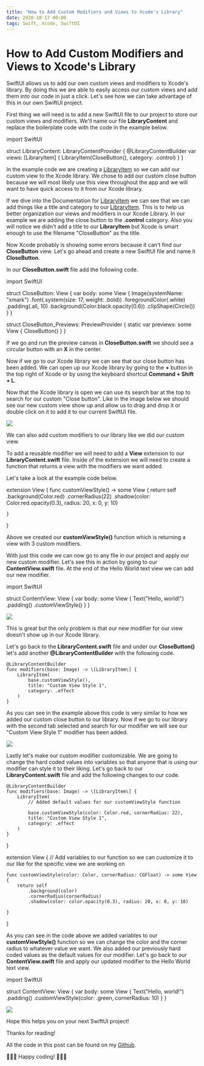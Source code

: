 ```yaml
---
title: "How to Add Custom Modifiers and Views to Xcode's Library"
date: 2020-10-17 00:00
tags: Swift, Xcode, SwiftUI
---
```

# How to Add Custom Modifiers and Views to Xcode's Library

SwiftUI allows us to add our own custom views and modifiers to Xcode's library. By doing this we are able to easily access our custom views and add them into our code in just a click. Let's see how we can take advantage of this in our own SwiftUI project.

First thing we will need is to add a new SwiftUI file to our project to store our custom views and modifiers. We'll name our file **LibraryContent** and replace the boilerplate code with the code in the example below.

import SwiftUI

struct LibraryContent: LibraryContentProvider {
    @LibraryContentBuilder
    var views: \[LibraryItem\] {
        LibraryItem(CloseButton(), category: .control)
    }
}

In the example code we are creating a [LibraryItem](https://developer.apple.com/documentation/developertoolssupport/libraryitem) so we can add our custom view to the Xcode library. We chose to add our custom close button because we will most likely use this view throughout the app and we will want to have quick access to it from our Xcode library.

If we dive into the Documentation for [LibraryItem](https://developer.apple.com/documentation/developertoolssupport/libraryitem) we can see that we can add things like a title and category to our [LibraryItem](https://developer.apple.com/documentation/developertoolssupport/libraryitem). This is to help us better organization our views and modifiers in our Xcode Library. In our example we are adding the close button to the **.control** category. Also you will notice we didn't add a title to our **LibraryItem** but Xcode is smart enough to use the filename "CloseButton" as the title.

Now Xcode probably is showing some errors because it can't find our **CloseButton** view. Let's go ahead and create a new SwiftUI file and name it **CloseButton**.

In our **CloseButton.swift** file add the following code.

import SwiftUI

struct CloseButton: View {
    var body: some View {
        Image(systemName: "xmark")
                    .font(.system(size: 17, weight: .bold))
                    .foregroundColor(.white)
                    .padding(.all, 10)
                    .background(Color.black.opacity(0.6))
                    .clipShape(Circle())
    }
}

struct CloseButton\_Previews: PreviewProvider {
    static var previews: some View {
        CloseButton()
    }
}

If we go and run the preview canvas in **CloseButton.swift** we should see a circular button with an **X** in the center.

Now if we go to our Xcode library we can see that our close button has been added. We can open up our Xcode library by going to the **+** button in the top right of Xcode or by using the keyboard shortcut **Command + Shift + L**.

Now that the Xcode library is open we can use its search bar at the top to search for our custom "Close button". Like in the image below we should see our new custom view show up and allow us to drag and drop it or double click on it to add it to our current SwiftUI file.

![](https://swifttom.com/wp-content/uploads/2020/10/screen-shot-2020-10-13-at-3.39.02-pm.png?w=1024)

We can also add custom modifiers to our library like we did our custom view.

To add a reusable modifier we will need to add a **View** extension to our **LibraryContent.swift** file. Inside of the extension we will need to create a function that returns a view with the modifiers we want added.

Let's take a look at the example code below.

extension View {
    func customViewStyle() -> some View {
        return self
            .background(Color.red)
            .cornerRadius(22)
            .shadow(color: Color.red.opacity(0.3), radius: 20, x: 0, y: 10)

    }
}

Above we created our **customViewStyle()** function which is returning a view with 3 custom modifiers.

With just this code we can now go to any file in our project and apply our new custom modifier. Let's see this in action by going to our **ContentView.swift** file. At the end of the Hello World text view we can add our new modifier.

import SwiftUI

struct ContentView: View {
    var body: some View {
        Text("Hello, world!")
            .padding()
            .customViewStyle()
    }
}

![](https://swifttom.com/wp-content/uploads/2020/10/screen-shot-2020-10-14-at-5.25.26-pm.png?w=503)

This is great but the only problem is that our new modifier for our view doesn't show up in our Xcode library.

Let's go back to the **LibraryContent.swift** file and under our **CloseButton()** let's add another **@LibraryContentBuilder** with the following code.

    @LibraryContentBuilder
    func modifiers(base: Image) -> \[LibraryItem\] {
        LibraryItem(
            base.customViewStyle(),
            title: "Custom View Style 1",
            category: .effect
        )
    }

As you can see in the example above this code is very similar to how we added our custom close button to our library. Now if we go to our library with the second tab selected and search for our modifier we will see our "Custom View Style 1" modifier has been added.

![](https://swifttom.com/wp-content/uploads/2020/10/screen-shot-2020-10-14-at-5.37.05-pm.png?w=1024)

Lastly let's make our custom modifier customizable. We are going to change the hard coded values into variables so that anyone that is using our modifier can style it to their liking. Let's go back to our **LibraryContent.swift** file and add the following changes to our code.

    @LibraryContentBuilder
    func modifiers(base: Image) -> \[LibraryItem\] {
        LibraryItem(
            // Added default values for our customViewStyle function
            
            base.customViewStyle(color: Color.red, cornerRadius: 22),
            title: "Custom View Style 1",
            category: .effect
        )
    }
}

extension View {
    // Add variables to our function so we can customize it to our like for the specific view we are working on
    
    func customViewStyle(color: Color, cornerRadius: CGFloat) -> some View {
        return self
            .background(color)
            .cornerRadius(cornerRadius)
            .shadow(color: color.opacity(0.3), radius: 20, x: 0, y: 10)

    }
}

As you can see in the code above we added variables to our **customViewStyle()** function so we can change the color and the corner radius to whatever value we want. We also added our previously hard coded values as the default values for our modifier. Let's go back to our **ContentView.swift** file and apply our updated modifier to the Hello World text view.

import SwiftUI

struct ContentView: View {
    var body: some View {
        Text("Hello, world!")
            .padding()
            .customViewStyle(color: .green, cornerRadius: 10)
    }
}

![](https://swifttom.com/wp-content/uploads/2020/10/screen-shot-2020-10-14-at-5.48.55-pm.png?w=505)

Hope this helps you on your next SwiftUI project!

Thanks for reading!

All the code in this post can be found on my [Github](https://github.com/Tprezioso/AddingCustomLibraryComponents).

👨🏻‍💻 Happy coding! 👨🏻‍💻
